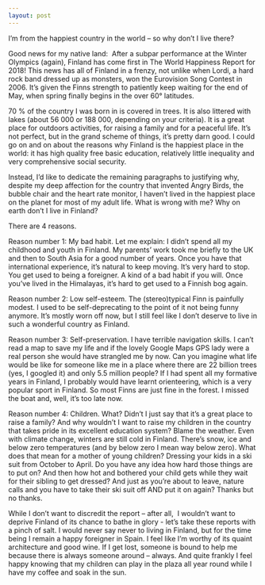 ```yaml
---
layout: post
---
```


I’m from the happiest country in the world – so why don’t I live there?

Good news for my native land: &nbsp;After a subpar performance at the Winter Olympics (again), Finland has come first in The World Happiness Report for 2018! This news has all of Finland in a frenzy, not unlike when Lordi, a hard rock band dressed up as monsters, won the Eurovision Song Contest in 2006. It’s given the Finns strength to patiently keep waiting for the end of May, when spring finally begins in the over 60&deg; latitudes.

70 % of the country I was born in is covered in trees. It is also littered with lakes (about 56 000 or 188 000, depending on your criteria). It is a great place for outdoors activities, for raising a family and for a peaceful life. It’s not perfect, but in the grand scheme of things, it’s pretty darn good. I could go on and on about the reasons why Finland is the happiest place in the world: it has high quality free basic education, relatively little inequality and very comprehensive social security.

Instead, I’d like to dedicate the remaining paragraphs to justifying why, despite my deep affection for the country that invented Angry Birds, the bubble chair and the heart rate monitor, I haven’t lived in the happiest place on the planet for most of my adult life. What is wrong with me? Why on earth don’t I live in Finland?

There are 4 reasons.

Reason number 1: My bad habit. Let me explain: I didn’t spend all my childhood and youth in Finland. My parents’ work took me briefly to the UK and then to South Asia for a good number of years. Once you have that international experience, it’s natural to keep moving. It’s very hard to stop. You get used to being a foreigner. A kind of a bad habit if you will. Once you’ve lived in the Himalayas, it’s hard to get used to a Finnish bog again.

Reason number 2: Low self-esteem. The (stereo)typical Finn is painfully modest. I used to be self-deprecating to the point of it not being funny anymore. It’s mostly worn off now, but I still feel like I don’t deserve to live in such a wonderful country as Finland.

Reason number 3: Self-preservation. I have terrible navigation skills. I can’t read a map to save my life and if the lovely Google Maps GPS lady were a real person she would have strangled me by now. Can you imagine what life would be like for someone like me in a place where there are 22 billion trees (yes, I googled it) and only 5.5 million people? If I had spent all my formative years in Finland, I probably would have learnt orienteering, which is a very popular sport in Finland. So most Finns are just fine in the forest. I missed the boat and, well, it’s too late now.

Reason number 4: Children. What? Didn’t I just say that it’s a great place to raise a family? And why wouldn’t I want to raise my children in the country that takes pride in its excellent education system? Blame the weather. Even with climate change, winters are still cold in Finland. There’s snow, ice and below zero temperatures (and by below zero I mean way below zero). What does that mean for a mother of young children? Dressing your kids in a ski suit from October to April. Do you have any idea how hard those things are to put on? And then how hot and bothered your child gets while they wait for their sibling to get dressed? And just as you’re about to leave, nature calls and you have to take their ski suit off AND put it on again? Thanks but no thanks.

While I don’t want to discredit the report – after all, &nbsp;I wouldn’t want to deprive Finland of its chance to bathe in glory - let’s take these reports with a pinch of salt. I would never say never to living in Finland, but for the time being I remain a happy foreigner in Spain. I feel like I’m worthy of its quaint architecture and good wine. If I get lost, someone is bound to help me because there is always someone around – always. And quite frankly I feel happy knowing that my children can play in the plaza all year round while I have my coffee and soak in the sun.